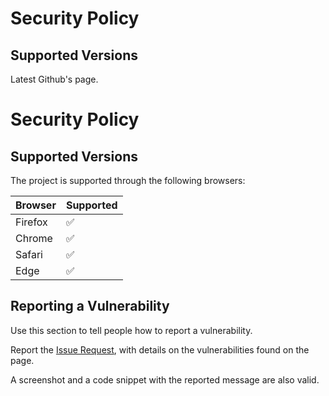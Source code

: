 # Security Policy

## Supported Versions

Latest Github's page.
# Security Policy

## Supported Versions

The project is supported through the following browsers:

| Browser | Supported          |
| ------- | ------------------ |
| Firefox | :white_check_mark: |
| Chrome  | :white_check_mark: |
| Safari  | :white_check_mark: |
| Edge    | :white_check_mark: |

## Reporting a Vulnerability

Use this section to tell people how to report a vulnerability.

Report the [Issue Request](https://github.com/clcmo/web/issues/new?assignees=&labels=&template=bug_report.md&title=), with details on the vulnerabilities found on the page.

A screenshot and a code snippet with the reported message are also valid.
